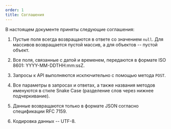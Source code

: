 ```yaml
---
order: 1
title: Соглашения
---
```


В настоящем документе приняты следующие соглашения:

1. Пустые поля всегда возвращаются в ответе со значением `null`. Для массивов возвращается пустой массив, а для объектов -- пустой объект.

2. Все поля, связанные с датой и временем, передаются в формате ISO 8601: YYYY-MM-DDTHH:mm:ssZ.

3. Запросы к API выполняются исключительно с помощью метода `POST`.

4. Все параметры в запросах и ответах, а также названия методов именуются в стиле Snake Case (разделение слов через нижнее подчеркивание).

5. Данные возвращаются только в формате JSON согласно спецификации RFC 7159.

6. Кодировка данных -- UTF-8.